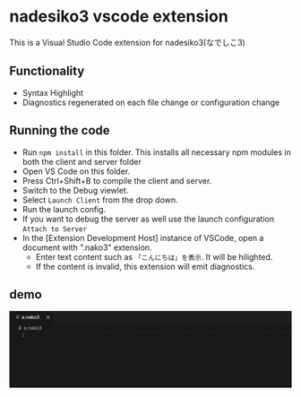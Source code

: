 # nadesiko3 vscode extension

This is a Visual Studio Code extension for nadesiko3(なでしこ3)

## Functionality

- Syntax Highlight
- Diagnostics regenerated on each file change or configuration change

## Running the code

- Run `npm install` in this folder. This installs all necessary npm modules in both the client and server folder
- Open VS Code on this folder.
- Press Ctrl+Shift+B to compile the client and server.
- Switch to the Debug viewlet.
- Select `Launch Client` from the drop down.
- Run the launch config.
- If you want to debug the server as well use the launch configuration `Attach to Server`
- In the [Extension Development Host] instance of VSCode, open a document  with ".nako3" extension.
  - Enter text content such as `「こんにちは」を表示`. It will be hilighted. 
  - If the content is invalid, this extension will emit diagnostics.

## demo
![demo](demo.gif)
